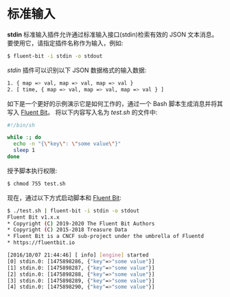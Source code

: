 # 标准输入

**stdin** 标准输入插件允许通过标准输入接口\(stdin\)检索有效的 JSON 文本消息。要使用它，请指定插件名称作为输入，例如:

```bash
$ fluent-bit -i stdin -o stdout
```

_stdin_ 插件可以识别以下 JSON 数据格式的输入数据:

```bash
1. { map => val, map => val, map => val }
2. [ time, { map => val, map => val, map => val } ]
```

如下是一个更好的示例演示它是如何工作的，通过一个 Bash 脚本生成消息并将其写入 [Fluent Bit](http://fluentbit.io)。 将以下内容写入名为 _test.sh_ 的文件中:

```bash
#!/bin/sh

while :; do
  echo -n "{\"key\": \"some value\"}"
  sleep 1
done
```

授予脚本执行权限:

```bash
$ chmod 755 test.sh
```

现在，通过以下方式启动脚本和 [Fluent Bit](http://fluentbit.io):

```bash
$ ./test.sh | fluent-bit -i stdin -o stdout
Fluent Bit v1.x.x
* Copyright (C) 2019-2020 The Fluent Bit Authors
* Copyright (C) 2015-2018 Treasure Data
* Fluent Bit is a CNCF sub-project under the umbrella of Fluentd
* https://fluentbit.io

[2016/10/07 21:44:46] [ info] [engine] started
[0] stdin.0: [1475898286, {"key"=>"some value"}]
[1] stdin.0: [1475898287, {"key"=>"some value"}]
[2] stdin.0: [1475898288, {"key"=>"some value"}]
[3] stdin.0: [1475898289, {"key"=>"some value"}]
[4] stdin.0: [1475898290, {"key"=>"some value"}]
```

